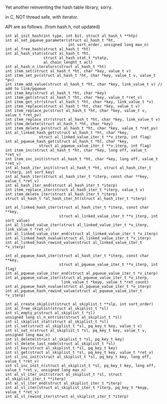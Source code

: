 Yet another reinventing the hash table library, sorry.

in C, NOT thread safe, with iterator.

API are as follows. (from hash.h, not updated)
    
    int al_init_hash(int type, int bit, struct al_hash_t **htp)
    int al_set_pqueue_parameter(struct al_hash_t *ht,
                                int sort_order, unsigned long max_n)
    int al_free_hash(struct al_hash_t *ht)
    int al_hash_stat(struct al_hash_t *ht,
                     struct al_hash_stat_t *statp,
                     al_chain_lenght_t acl)
    int al_hash_n_iterators(struct al_hash_t *ht)
    int item_set(struct al_hash_t *ht, char *key, value_t v)
    int item_set_pv(struct al_hash_t *ht, char *key, value_t v, value_t *pv)
    int item_add_value(struct al_hash_t *ht, char *key, link_value_t v) // add to link/pqueue
    int item_key(struct al_hash_t *ht, char *key)
    int item_get(struct al_hash_t *ht, char *key, value_t *ret_v)
    int item_get_str(struct al_hash_t *ht, char *key, link_value_t *v)
    int item_replace(struct al_hash_t *ht, char *key, value_t v)
    int item_replace_pv(struct al_hash_t *ht, char *key, value_t v, value_t *ret_pv)
    int item_replace_str(struct al_hash_t *ht, char *key, link_value_t v)
    int item_delete(struct al_hash_t *ht, char *key)
    int item_delete_pv(struct al_hash_t *ht, char *key, value_t *ret_pv)
    int al_linked_hash_get(struct al_hash_t *ht, char *key,
		           struct al_linked_value_iter_t **v_iterp, int flag)
    int al_pqueue_hash_get(struct al_hash_t *ht, char *key,
		           struct al_pqueue_value_iter_t **v_iterp, int flag)
    int item_inc(struct al_hash_t *ht, char *key, long off, value_t *ret_v)
    int item_inc_init(struct al_hash_t *ht, char *key, long off, value_t *ret_v)
    int al_hash_iter_init(struct al_hash_t *ht, struct al_hash_iter_t **iterp, int sort_key)
    int al_hash_iter(struct al_hash_iter_t *iterp, const char **key, value_t *ret_v)
    int al_hash_iter_end(struct al_hash_iter_t *iterp)
    int item_replace_iter(struct al_hash_iter_t *iterp, value_t v)
    int item_delete_iter(struct al_hash_iter_t *iterp)
    struct al_hash_t *al_hash_iter_ht(struct al_hash_iter_t *iterp)

    int al_linked_hash_iter(struct al_hash_iter_t *iterp, const char **key,
                            struct al_linked_value_iter_t **v_iterp, int sort_value)
    int al_linked_value_iter(struct al_linked_value_iter_t *v_iterp, link_value_t *ret_v)
    int al_linked_value_iter_end(struct al_linked_value_iter_t *v_iterp)
    int al_linked_hash_nvalue(struct al_linked_value_iter_t *v_iterp)
    int al_linked_hash_rewind_value(struct al_linked_value_iter_t *v_iterp)

    int al_pqueue_hash_iter(struct al_hash_iter_t *iterp, const char **key,
                            struct al_pqueue_value_iter_t **v_iterp, int flag)
    int al_pqueue_value_iter_end(struct al_pqueue_value_iter_t *v_iterp)
    int al_pqueue_value_iter(struct al_pqueue_value_iter_t *v_iterp,
                             link_value_t *keyp, value_t *ret_count)
    int al_pqueue_hash_nvalue(struct al_pqueue_value_iter_t *v_iterp)
    int al_pqueue_hash_rewind_value(struct al_pqueue_value_iter_t *v_iterp)

    int al_create_skiplist(struct al_skiplist_t **slp, int sort_order)
    int al_free_skiplist(struct al_skiplist_t *sl)
    int sl_empty_p(struct al_skiplist_t *sl)
    unsigned long sl_n_entries(struct al_skiplist_t *sl)
    int sl_skiplist_stat(struct al_skiplist_t *sl)
    int sl_set(struct al_skiplist_t *sl, pq_key_t key, value_t v)
    int sl_set_n(struct al_skiplist_t *sl, pq_key_t key, value_t v, unsigned long max_n)
    int sl_delete(struct al_skiplist_t *sl, pq_key_t key)
    int sl_delete_last_node(struct al_skiplist_t *sl)
    int sl_key(struct al_skiplist_t *sl, pq_key_t key)
    int sl_get(struct al_skiplist_t *sl, pq_key_t key, value_t *ret_v)
    int sl_inc_init(struct al_skiplist_t *sl, pq_key_t key, long off, value_t *ret_v)
    int sl_inc_init_n(struct al_skiplist_t *sl, pq_key_t key, long off, value_t *ret_v, unsigned long max_n)
    int al_sl_iter_init(struct al_skiplist_t *sl, struct al_skiplist_iter_t **iterp)
    int al_sl_iter_end(struct al_skiplist_iter_t *iterp)
    int al_sl_iter(struct al_skiplist_iter_t *iterp, pq_key_t *keyp, value_t *ret_v)
    int al_sl_rewind_iter(struct al_skiplist_iter_t *iterp)
